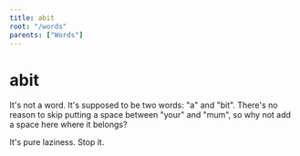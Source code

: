```yaml
---
title: abit
root: "/words"
parents: ["Words"]
---
```


# abit

It's not a word. It's supposed to be two words: "a" and "bit". There's no
reason to skip putting a space between "your" and "mum", so why not add a space
here where it belongs?

It's pure laziness. Stop it.
